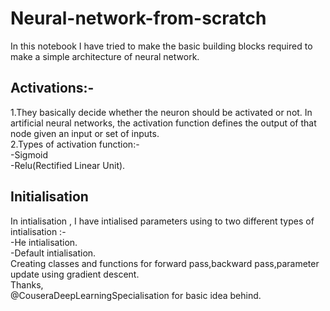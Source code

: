 # Neural-network-from-scratch
In this notebook I have tried to make the  basic building blocks required to make a simple architecture of neural network.
## Activations:- 
1.They basically decide whether the neuron should be activated or not. In artificial neural networks, the activation function defines the output of that node given an input or set of inputs.\
2.Types of activation function:-\
-Sigmoid \
-Relu(Rectified Linear Unit).
## Initialisation
In intialisation , I have intialised parameters using to two different types of intialisation :- \
-He intialisation.\
-Default intialisation.\
Creating classes and functions for forward pass,backward pass,parameter update using gradient descent.\
Thanks,\
@CouseraDeepLearningSpecialisation for basic idea behind.

